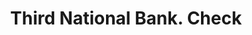 ---
doi: 10.7916/D8155V5J
date_other: '1881'
date_other_textual: '1881'
form: printed ephemera
genre:
- Checks (bank checks)
name:
- Third National Bank
object_in_context_url: https://biggert.cul.columbia.edu/items/view/ave_biggert_01566
subject_hierarchical_geographic:
- Nashville, Tennessee, United States
subject_name:
- Third National Bank
title: Third National Bank. Check
sort_title: Third National Bank. Check
call_number: ave_biggert_01566
coordinates:
- 36.166666666666664,-86.78333333333333
pid: ave_biggert_01566
identifiers: ave_biggert_01566
thumbnail: https://derivativo-1.library.columbia.edu/iiif/2/ldpd:343890/full/!256,256/0/native.jpg
permalink: /biggert/ave_biggert_01566/
layout: iiif-image-page
---